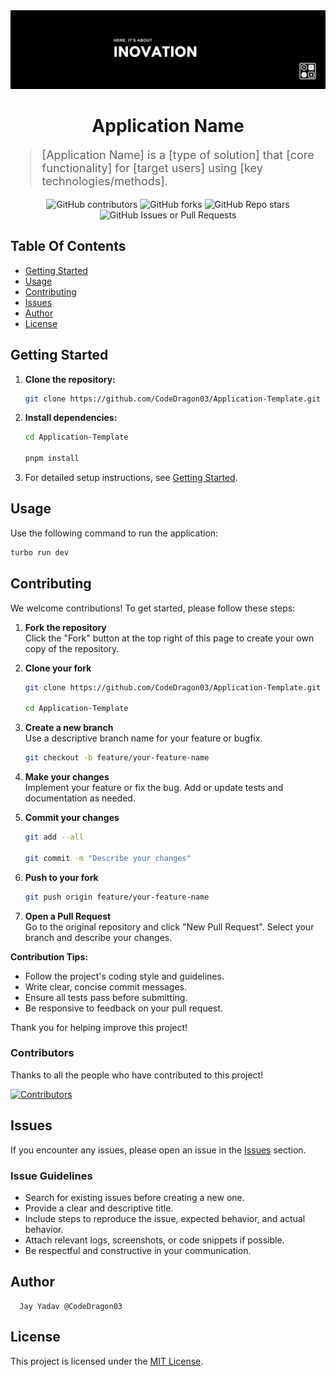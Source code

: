 <div align="center">
   <img src="./Poster.png" alt="Poster" />
</div>

<h1 align="center">Application Name</h1>


<blockquote style="font-size:18px;">
[Application Name] is a [type of solution] that [core functionality] for [target users] using [key technologies/methods].
</blockquote>

<div align="center">
<img src="https://img.shields.io/github/contributors/CodeDragon03/Application-Template?style=for-the-badge&logo=github&color=green" alt="GitHub contributors" />
<img src="https://img.shields.io/github/forks/CodeDragon03/Application-Template?style=for-the-badge&logo=github&color=green" alt="GitHub forks" />
<img src="https://img.shields.io/github/stars/CodeDragon03/Application-Template?style=for-the-badge&logo=github&color=green" alt="GitHub Repo stars" />
<img src="https://img.shields.io/github/issues/CodeDragon03/Application-Template?style=for-the-badge&logo=github&color=green" alt="GitHub Issues or Pull Requests" />
</div>

<h2>Table Of Contents</h2>

- [Getting Started](#getting-started)
- [Usage](#usage)
- [Contributing](#contributing)
- [Issues](#issues)
- [Author](#author)
- [License](#license)

<h2>Getting Started</h2>

1. **Clone the repository:**
   ```bash
   git clone https://github.com/CodeDragon03/Application-Template.git
   ```
2. **Install dependencies:**

   ```bash
   cd Application-Template

   pnpm install
   ```

3. For detailed setup instructions, see [Getting Started](#getting-started).

<h2>Usage</h2>

Use the following command to run the application:

```bash
turbo run dev
```

<h2>Contributing</h2>

We welcome contributions! To get started, please follow these steps:

1. **Fork the repository**  
   Click the "Fork" button at the top right of this page to create your own copy of the repository.

2. **Clone your fork**

   ```bash
   git clone https://github.com/CodeDragon03/Application-Template.git

   cd Application-Template
   ```

3. **Create a new branch**  
   Use a descriptive branch name for your feature or bugfix.

   ```bash
   git checkout -b feature/your-feature-name
   ```

4. **Make your changes**  
   Implement your feature or fix the bug. Add or update tests and documentation as needed.

5. **Commit your changes**

   ```bash
   git add --all

   git commit -m "Describe your changes"
   ```

6. **Push to your fork**

   ```bash
   git push origin feature/your-feature-name
   ```

7. **Open a Pull Request**  
   Go to the original repository and click "New Pull Request". Select your branch and describe your changes.

**Contribution Tips:**

- Follow the project's coding style and guidelines.
- Write clear, concise commit messages.
- Ensure all tests pass before submitting.
- Be responsive to feedback on your pull request.

Thank you for helping improve this project!

<h3>Contributors</h3>

Thanks to all the people who have contributed to this project!

<div align="start">
   <a href="https://github.com/CodeDragon03/Application-Template/graphs/contributors">
      <img src="https://contrib.rocks/image?repo=CodeDragon03/Application-Template" alt="Contributors" />
   </a>
</div>

<h2>Issues</h2>

If you encounter any issues, please open an issue in the [Issues](https://github.com/CodeDrago03/Application-Template/issues) section.

<h3>Issue Guidelines</h3>

- Search for existing issues before creating a new one.
- Provide a clear and descriptive title.
- Include steps to reproduce the issue, expected behavior, and actual behavior.
- Attach relevant logs, screenshots, or code snippets if possible.
- Be respectful and constructive in your communication.

<h2>Author</h2>

      Jay Yadav @CodeDragon03

<h2>License</h2>

This project is licensed under the [MIT License](LICENSE).
